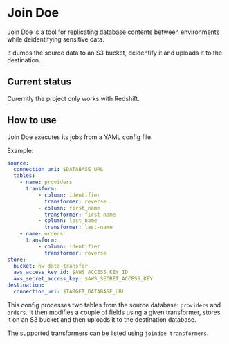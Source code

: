 # Join Doe

Join Doe is a tool for replicating database contents between environments while deidentifying sensitive data.

It dumps the source data to an S3 bucket, deidentify it and uploads it to the destination.

## Current status

Curerntly the project only works with Redshift.

## How to use

Join Doe executes its jobs from a YAML config file.

Example:

```yaml
source:
  connection_uri: $DATABASE_URL
  tables:
    - name: providers
      transform:
          - column: identifier
            transformer: reverse
          - column: first_name
            transformer: first-name
          - column: last_name
            transformer: last-name
    - name: orders
      transform:
          - column: identifier
            transformer: reverse
store:
  bucket: nw-data-transfer
  aws_access_key_id: $AWS_ACCESS_KEY_ID
  aws_secret_access_key: $AWS_SECRET_ACCESS_KEY
destination:
  connection_uri: $TARGET_DATABASE_URL
```

This config processes two tables from the source database: `providers` and `orders`. It then modifies a couple of fields using a given transformer, stores it on an S3 bucket and then uploads it to the destination database.

The supported transformers can be listed using `joindoe transformers`.

